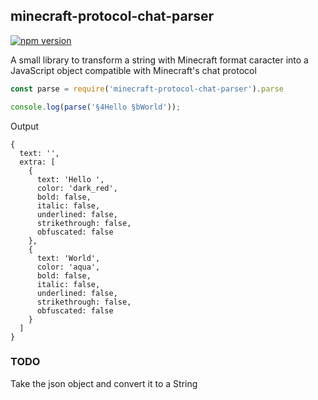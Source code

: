## minecraft-protocol-chat-parser
[![npm version](https://badge.fury.io/js/minecraft-protocol-chat-parser.svg)](https://www.npmjs.com/package/minecraft-protocol-chat-parser)

A small library to transform a string with Minecraft format caracter into a JavaScript object compatible with Minecraft's chat protocol

```javascript
const parse = require('minecraft-protocol-chat-parser').parse

console.log(parse('§4Hello §bWorld'));
```
Output
```
{
  text: '',
  extra: [
    {
      text: 'Hello ',   
      color: 'dark_red',
      bold: false,      
      italic: false,
      underlined: false,
      strikethrough: false,
      obfuscated: false
    },
    {
      text: 'World',
      color: 'aqua',
      bold: false,
      italic: false,
      underlined: false,
      strikethrough: false,
      obfuscated: false
    }
  ]
}
```

### TODO

Take the json object and convert it to a String
